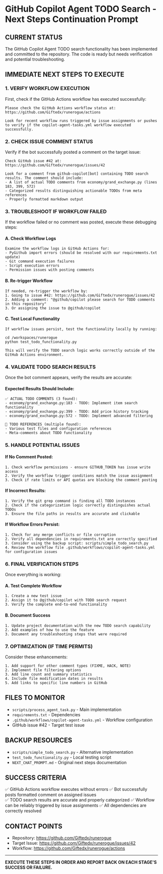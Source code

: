 # GitHub Copilot Agent TODO Search - Next Steps Continuation Prompt

## CURRENT STATUS

The GitHub Copilot Agent TODO search functionality has been implemented and committed to the repository. The code is ready but needs verification and potential troubleshooting.

## IMMEDIATE NEXT STEPS TO EXECUTE

### 1. VERIFY WORKFLOW EXECUTION

First, check if the GitHub Actions workflow has executed successfully:

```
Please check the GitHub Actions workflow status at:
https://github.com/Giftedx/runerogue/actions

Look for recent workflow runs triggered by issue assignments or pushes to verify if the copilot-agent-tasks.yml workflow executed successfully.
```

### 2. CHECK ISSUE COMMENT STATUS

Verify if the bot successfully posted a comment on the target issue:

```
Check GitHub issue #42 at:
https://github.com/Giftedx/runerogue/issues/42

Look for a comment from github-copilot[bot] containing TODO search results. The comment should include:
- A list of actual TODO comments from economy/grand_exchange.py (lines 183, 399, 572)
- Categorized results distinguishing actionable TODOs from meta references
- Properly formatted markdown output
```

### 3. TROUBLESHOOT IF WORKFLOW FAILED

If the workflow failed or no comment was posted, execute these debugging steps:

#### A. Check Workflow Logs

```
Examine the workflow logs in GitHub Actions for:
- PyGithub import errors (should be resolved with our requirements.txt update)
- Git command execution failures
- Script execution errors
- Permission issues with posting comments
```

#### B. Re-trigger Workflow

```
If needed, re-trigger the workflow by:
1. Going to issue #42: https://github.com/Giftedx/runerogue/issues/42
2. Adding a comment: "@github/copilot please search for TODO comments in this repository"
3. Or assigning the issue to @github/copilot
```

#### C. Test Local Functionality

```
If workflow issues persist, test the functionality locally by running:

cd /workspaces/runerogue
python test_todo_functionality.py

This will verify the TODO search logic works correctly outside of the GitHub Actions environment.
```

### 4. VALIDATE TODO SEARCH RESULTS

Once the bot comment appears, verify the results are accurate:

#### Expected Results Should Include:

```
✅ ACTUAL TODO COMMENTS (3 found):
- economy/grand_exchange.py:183 - TODO: Implement item search functionality
- economy/grand_exchange.py:399 - TODO: Add price history tracking
- economy/grand_exchange.py:572 - TODO: Implement advanced filtering

📝 TODO REFERENCES (multiple found):
- Various test files and configuration references
- Meta-comments about TODO functionality
```

### 5. HANDLE POTENTIAL ISSUES

#### If No Comment Posted:

```
1. Check workflow permissions - ensure GITHUB_TOKEN has issue write access
2. Verify the workflow trigger conditions match the issue assignment
3. Check if rate limits or API quotas are blocking the comment posting
```

#### If Incorrect Results:

```
1. Verify the git grep command is finding all TODO instances
2. Check if the categorization logic correctly distinguishes actual TODOs
3. Ensure the file paths in results are accurate and clickable
```

#### If Workflow Errors Persist:

```
1. Check for any merge conflicts or file corruption
2. Verify all dependencies in requirements.txt are correctly specified
3. Consider using the backup script: scripts/simple_todo_search.py
4. Review the workflow file .github/workflows/copilot-agent-tasks.yml for configuration issues
```

### 6. FINAL VERIFICATION STEPS

Once everything is working:

#### A. Test Complete Workflow

```
1. Create a new test issue
2. Assign it to @github/copilot with TODO search request
3. Verify the complete end-to-end functionality
```

#### B. Document Success

```
1. Update project documentation with the new TODO search capability
2. Add examples of how to use the feature
3. Document any troubleshooting steps that were required
```

### 7. OPTIMIZATION (IF TIME PERMITS)

Consider these enhancements:

```
1. Add support for other comment types (FIXME, HACK, NOTE)
2. Implement file filtering options
3. Add line count and summary statistics
4. Include file modification dates in results
5. Add links to specific line numbers in GitHub
```

## FILES TO MONITOR

- `scripts/process_agent_task.py` - Main implementation
- `requirements.txt` - Dependencies
- `.github/workflows/copilot-agent-tasks.yml` - Workflow configuration
- GitHub issue #42 - Target test issue

## BACKUP RESOURCES

- `scripts/simple_todo_search.py` - Alternative implementation
- `test_todo_functionality.py` - Local testing script
- `NEXT_CHAT_PROMPT.md` - Original next steps documentation

## SUCCESS CRITERIA

✅ GitHub Actions workflow executes without errors
✅ Bot successfully posts formatted comment on assigned issues  
✅ TODO search results are accurate and properly categorized
✅ Workflow can be reliably triggered by issue assignments
✅ All dependencies are correctly resolved

## CONTACT POINTS

- Repository: https://github.com/Giftedx/runerogue
- Target Issue: https://github.com/Giftedx/runerogue/issues/42
- Workflow: https://github.com/Giftedx/runerogue/actions

---

**EXECUTE THESE STEPS IN ORDER AND REPORT BACK ON EACH STAGE'S SUCCESS OR FAILURE.**
